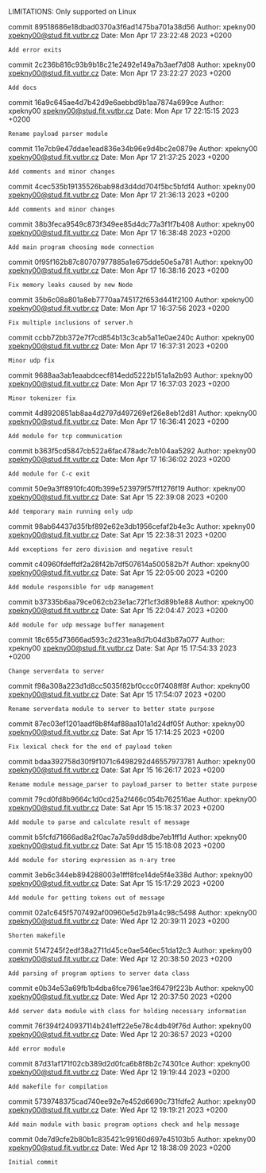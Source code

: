 LIMITATIONS:
Only supported on Linux

commit 89518686e18dbad0370a3f6ad1475ba701a38d56
Author: xpekny00 <xpekny00@stud.fit.vutbr.cz>
Date:   Mon Apr 17 23:22:48 2023 +0200

    Add error exits

commit 2c236b816c93b9b18c21e2492e149a7b3aef7d08
Author: xpekny00 <xpekny00@stud.fit.vutbr.cz>
Date:   Mon Apr 17 23:22:27 2023 +0200

    Add docs

commit 16a9c645ae4d7b42d9e6aebbd9b1aa7874a699ce
Author: xpekny00 <xpekny00@stud.fit.vutbr.cz>
Date:   Mon Apr 17 22:15:15 2023 +0200

    Rename payload parser module

commit 11e7cb9e47ddae1ead836e34b96e9d4bc2e0879e
Author: xpekny00 <xpekny00@stud.fit.vutbr.cz>
Date:   Mon Apr 17 21:37:25 2023 +0200

    Add comments and minor changes

commit 4cec535b19135526bab98d3d4dd704f5bc5bfdf4
Author: xpekny00 <xpekny00@stud.fit.vutbr.cz>
Date:   Mon Apr 17 21:36:13 2023 +0200

    Add comments and minor changes

commit 38b3feca9549c873f349ee85d4dc77a3f1f7b408
Author: xpekny00 <xpekny00@stud.fit.vutbr.cz>
Date:   Mon Apr 17 16:38:48 2023 +0200

    Add main program choosing mode connection

commit 0f95f162b87c80707977885a1e675dde50e5a781
Author: xpekny00 <xpekny00@stud.fit.vutbr.cz>
Date:   Mon Apr 17 16:38:16 2023 +0200

    Fix memory leaks caused by new Node

commit 35b6c08a801a8eb7770aa745172f653d441f2100
Author: xpekny00 <xpekny00@stud.fit.vutbr.cz>
Date:   Mon Apr 17 16:37:56 2023 +0200

    Fix multiple inclusions of server.h

commit ccbb72bb372e7f7cd854b13c3cab5a11e0ae240c
Author: xpekny00 <xpekny00@stud.fit.vutbr.cz>
Date:   Mon Apr 17 16:37:31 2023 +0200

    Minor udp fix

commit 9688aa3ab1eaabdcecf814edd5222b151a1a2b93
Author: xpekny00 <xpekny00@stud.fit.vutbr.cz>
Date:   Mon Apr 17 16:37:03 2023 +0200

    Minor tokenizer fix

commit 4d8920851ab8aa4d2797d497269ef26e8eb12d81
Author: xpekny00 <xpekny00@stud.fit.vutbr.cz>
Date:   Mon Apr 17 16:36:41 2023 +0200

    Add module for tcp communication

commit b363f5cd5847cb522a6fac478adc7cb104aa5292
Author: xpekny00 <xpekny00@stud.fit.vutbr.cz>
Date:   Mon Apr 17 16:36:02 2023 +0200

    Add module for C-c exit

commit 50e9a3ff8910fc40fb399e523979f57ff1276f19
Author: xpekny00 <xpekny00@stud.fit.vutbr.cz>
Date:   Sat Apr 15 22:39:08 2023 +0200

    Add temporary main running only udp

commit 98ab64437d35fbf892e62e3db1956cefaf2b4e3c
Author: xpekny00 <xpekny00@stud.fit.vutbr.cz>
Date:   Sat Apr 15 22:38:31 2023 +0200

    Add exceptions for zero division and negative result

commit c40960fdeffdf2a28f42b7df507614a500582b7f
Author: xpekny00 <xpekny00@stud.fit.vutbr.cz>
Date:   Sat Apr 15 22:05:00 2023 +0200

    Add module responsible for udp management

commit b37335b6aa79ce062cb23e1ac72f1cf3d89b1e88
Author: xpekny00 <xpekny00@stud.fit.vutbr.cz>
Date:   Sat Apr 15 22:04:47 2023 +0200

    Add module for udp message buffer management

commit 18c655d73666ad593c2d231ea8d7b04d3b87a077
Author: xpekny00 <xpekny00@stud.fit.vutbr.cz>
Date:   Sat Apr 15 17:54:33 2023 +0200

    Change serverdata to server

commit f98a308a223d1d8cc5035f82bf0ccc0f7408ff8f
Author: xpekny00 <xpekny00@stud.fit.vutbr.cz>
Date:   Sat Apr 15 17:54:07 2023 +0200

    Rename serverdata module to server to better state purpose

commit 87ec03ef1201aadf8b8f4af88aa101a1d24df05f
Author: xpekny00 <xpekny00@stud.fit.vutbr.cz>
Date:   Sat Apr 15 17:14:25 2023 +0200

    Fix lexical check for the end of payload token

commit bdaa392758d30f9f1071c6498292d46557973781
Author: xpekny00 <xpekny00@stud.fit.vutbr.cz>
Date:   Sat Apr 15 16:26:17 2023 +0200

    Rename module message_parser to payload_parser to better state purpose

commit 79cd0fd8b9664c1d0cd25a2f466c054b762516ae
Author: xpekny00 <xpekny00@stud.fit.vutbr.cz>
Date:   Sat Apr 15 15:18:37 2023 +0200

    Add module to parse and calculate result of message

commit b5fcfd71666ad8a2f0ac7a7a59dd8dbe7eb1ff1d
Author: xpekny00 <xpekny00@stud.fit.vutbr.cz>
Date:   Sat Apr 15 15:18:08 2023 +0200

    Add module for storing expression as n-ary tree

commit 3eb6c344eb894288003e1fff8fce14de5f4e338d
Author: xpekny00 <xpekny00@stud.fit.vutbr.cz>
Date:   Sat Apr 15 15:17:29 2023 +0200

    Add module for getting tokens out of message

commit 02a1c645f5707492af00960e5d2b91a4c98c5498
Author: xpekny00 <xpekny00@stud.fit.vutbr.cz>
Date:   Wed Apr 12 20:39:11 2023 +0200

    Shorten makefile

commit 5147245f2edf38a2711d45ce0ae546ec51da12c3
Author: xpekny00 <xpekny00@stud.fit.vutbr.cz>
Date:   Wed Apr 12 20:38:50 2023 +0200

    Add parsing of program options to server data class

commit e0b34e53a69fb1b4dba6fce7961ae3f6479f223b
Author: xpekny00 <xpekny00@stud.fit.vutbr.cz>
Date:   Wed Apr 12 20:37:50 2023 +0200

    Add server data module with class for holding necessary information

commit 76f394f240937114b241eff22e5e78c4db49f76d
Author: xpekny00 <xpekny00@stud.fit.vutbr.cz>
Date:   Wed Apr 12 20:36:57 2023 +0200

    Add error module

commit 87d31af171f02cb389d2d0fca6b8f8b2c74301ce
Author: xpekny00 <xpekny00@stud.fit.vutbr.cz>
Date:   Wed Apr 12 19:19:44 2023 +0200

    Add makefile for compilation

commit 5739748375cad740ee92e7e452d6690c731fdfe2
Author: xpekny00 <xpekny00@stud.fit.vutbr.cz>
Date:   Wed Apr 12 19:19:21 2023 +0200

    Add main module with basic program options check and help message

commit 0de7d9cfe2b80b1c835421c99160d697e45103b5
Author: xpekny00 <xpekny00@stud.fit.vutbr.cz>
Date:   Wed Apr 12 18:38:09 2023 +0200

    Initial commit
